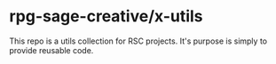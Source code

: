# rpg-sage-creative/x-utils
This repo is a utils collection for RSC projects.
It's purpose is simply to provide reusable code.
